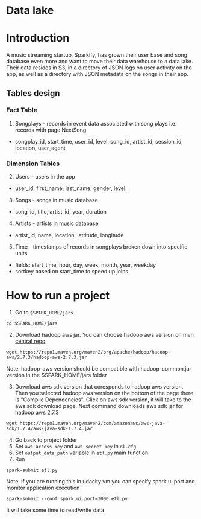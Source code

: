 # Data lake

# Introduction

A music streaming startup, Sparkify, has grown their user base and song database even more and want to move their data
warehouse to a data lake. Their data resides in S3, in a directory of JSON logs on user activity on the app, as well as
a directory with JSON metadata on the songs in their app.

## Tables design

### Fact Table

1) Songplays - records in event data associated with song plays i.e. records with page NextSong

- songplay_id, start_time, user_id, level, song_id, artist_id, session_id, location, user_agent

### Dimension Tables

2) Users - users in the app

- user_id, first_name, last_name, gender, level.

3) Songs - songs in music database

- song_id, title, artist_id, year, duration

4) Artists - artists in music database

- artist_id, name, location, lattitude, longitude

5) Time - timestamps of records in songplays broken down into specific units

- fields: start_time, hour, day, week, month, year, weekday
- sortkey based on start_time to speed up joins

# How to run a project

1) Go to `$SPARK_HOME/jars`

```shell
cd $SPARK_HOME/jars
```

2) Download hadoop aws jar. You can choose hadoop aws version on
   mvn [central repo](https://mvnrepository.com/artifact/org.apache.hadoop/hadoop-aws)

```shell
wget https://repo1.maven.org/maven2/org/apache/hadoop/hadoop-aws/2.7.3/hadoop-aws-2.7.3.jar
```

Note: hadoop-aws version should be compatible with hadoop-common.jar version in the $SPARK_HOME/jars folder

3) Download aws sdk version that coresponds to hadoop aws version. Then you selected hadoop aws version on the bottom of
   the page there is "Compile Dependencies". Click on aws sdk version, it will take to the aws sdk download page. Next
   command downloads aws sdk jar for hadoop aws 2.7.3

```shell
wget https://repo1.maven.org/maven2/com/amazonaws/aws-java-sdk/1.7.4/aws-java-sdk-1.7.4.jar
```

4) Go back to project folder
5) Set `aws access key` and `aws secret key` in `dl.cfg`
6) Set `output_data_path` variable in `etl.py` main function
7) Run

```shell
spark-submit etl.py
```
Note:
If you are running this in udacity vm you can specify spark ui port and monitor application 
execution 
```shell
spark-submit --conf spark.ui.port=3000 etl.py 
```

It will take some time to read/write data